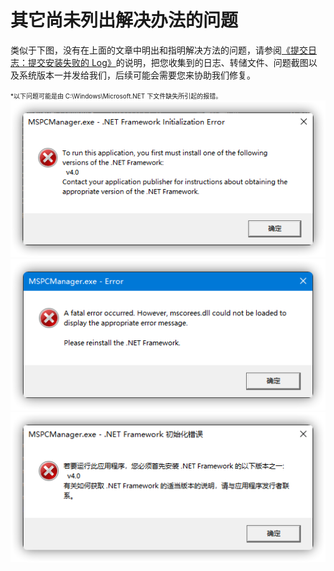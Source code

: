 # 其它尚未列出解决办法的问题

类似于下图，没有在上面的文章中明出和指明解决方法的问题，请参阅[《提交日志：提交安装失败的 Log》](feedback-bugs#提交安装失败的-log)的说明，把您收集到的日志、转储文件、问题截图以及系统版本一并发给我们，后续可能会需要您来协助我们修复。

<font size=1>*以下问题可能是由 C:\Windows\Microsoft.NET 下文件缺失所引起的报错。</font>
![](assets\unresolved-issues\unresolved-issues-1.png)
![](assets\unresolved-issues\unresolved-issues-2.png)
![](assets\unresolved-issues\unresolved-issues-3.png)